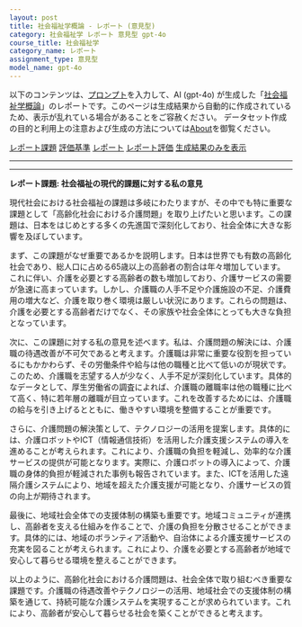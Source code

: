 ```yaml
---
layout: post
title: 社会福祉学概論 - レポート (意見型)
category: 社会福祉学 レポート 意見型 gpt-4o
course_title: 社会福祉学
category_name: レポート
assignment_type: 意見型
model_name: gpt-4o
---
```


以下のコンテンツは、[プロンプト](https://github.com/takedatoshiyuki/synthetic_assignments/tree/main/generated/社会福祉学/gpt-4o/prompt_レポート-意見型.md)を入力して、AI (gpt-4o) が生成した「[社会福祉学概論](/contents/社会福祉学/)」のレポートです。このページは生成結果から自動的に作成されているため、表示が乱れている場合があることをご容赦ください。
データセット作成の目的と利用上の注意および生成の方法については[About](/About)を御覧ください。

[レポート課題](../レポート課題-意見型)
[評価基準](../評価基準-意見型)
[レポート](../レポート-意見型)
[レポート評価](../レポート評価-意見型)
[生成結果のみを表示](https://github.com/takedatoshiyuki/synthetic_assignments/tree/main/generated/社会福祉学/gpt-4o/レポート-意見型.md)
  

***
***
  
**レポート課題: 社会福祉の現代的課題に対する私の意見**

現代社会における社会福祉の課題は多岐にわたりますが、その中でも特に重要な課題として「高齢化社会における介護問題」を取り上げたいと思います。この課題は、日本をはじめとする多くの先進国で深刻化しており、社会全体に大きな影響を及ぼしています。

まず、この課題がなぜ重要であるかを説明します。日本は世界でも有数の高齢化社会であり、総人口に占める65歳以上の高齢者の割合は年々増加しています。これに伴い、介護を必要とする高齢者の数も増加しており、介護サービスの需要が急速に高まっています。しかし、介護職の人手不足や介護施設の不足、介護費用の増大など、介護を取り巻く環境は厳しい状況にあります。これらの問題は、介護を必要とする高齢者だけでなく、その家族や社会全体にとっても大きな負担となっています。

次に、この課題に対する私の意見を述べます。私は、介護問題の解決には、介護職の待遇改善が不可欠であると考えます。介護職は非常に重要な役割を担っているにもかかわらず、その労働条件や給与は他の職種と比べて低いのが現状です。このため、介護職を志望する人が少なく、人手不足が深刻化しています。具体的なデータとして、厚生労働省の調査によれば、介護職の離職率は他の職種に比べて高く、特に若年層の離職が目立っています。これを改善するためには、介護職の給与を引き上げるとともに、働きやすい環境を整備することが重要です。

さらに、介護問題の解決策として、テクノロジーの活用を提案します。具体的には、介護ロボットやICT（情報通信技術）を活用した介護支援システムの導入を進めることが考えられます。これにより、介護職の負担を軽減し、効率的な介護サービスの提供が可能となります。実際に、介護ロボットの導入によって、介護職の身体的負担が軽減された事例も報告されています。また、ICTを活用した遠隔介護システムにより、地域を超えた介護支援が可能となり、介護サービスの質の向上が期待されます。

最後に、地域社会全体での支援体制の構築も重要です。地域コミュニティが連携し、高齢者を支える仕組みを作ることで、介護の負担を分散させることができます。具体的には、地域のボランティア活動や、自治体による介護支援サービスの充実を図ることが考えられます。これにより、介護を必要とする高齢者が地域で安心して暮らせる環境を整えることができます。

以上のように、高齢化社会における介護問題は、社会全体で取り組むべき重要な課題です。介護職の待遇改善やテクノロジーの活用、地域社会での支援体制の構築を通じて、持続可能な介護システムを実現することが求められています。これにより、高齢者が安心して暮らせる社会を築くことができると考えます。
